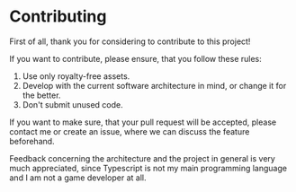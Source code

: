 # Contributing
First of all, thank you for considering to contribute to this project!

If you want to contribute, please ensure, that you follow these rules:
1) Use only royalty-free assets.
2) Develop with the current software architecture in mind, or change it for the better.
3) Don't submit unused code.

If you want to make sure, that your pull request will be accepted, please contact me or create an issue, where
we can discuss the feature beforehand.

Feedback concerning the architecture and the project in general is very much appreciated, since Typescript is not my main programming
language and I am not a game developer at all.
